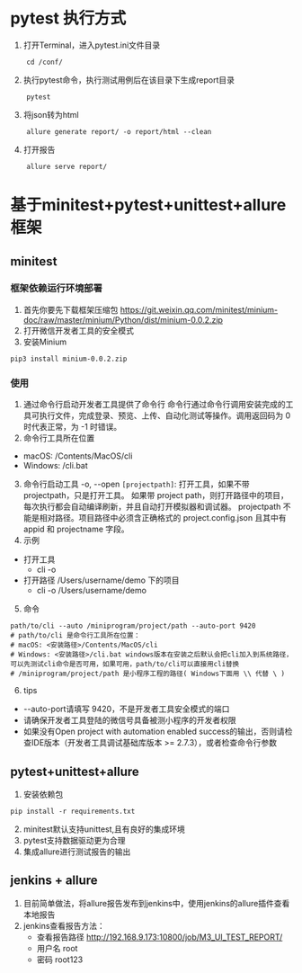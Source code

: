 # pytest 执行方式
1. 打开Terminal，进入pytest.ini文件目录
```shell script
    cd /conf/
```
2. 执行pytest命令，执行测试用例后在该目录下生成report目录
```shell script
    pytest
```
3. 将json转为html
```shell script
    allure generate report/ -o report/html --clean
```
4. 打开报告
```shell script
    allure serve report/
```

# 基于minitest+pytest+unittest+allure框架
## minitest
### 框架依赖运行环境部署
1. 首先你要先下载框架压缩包
    https://git.weixin.qq.com/minitest/minium-doc/raw/master/minium/Python/dist/minium-0.0.2.zip
2. 打开微信开发者工具的安全模式
3. 安装Minium
```shell script
pip3 install minium-0.0.2.zip
```
### 使用
1. 通过命令行启动开发者工具提供了命令行
命令行通过命令行调用安装完成的工具可执行文件，完成登录、预览、上传、自动化测试等操作。调用返回码为 0 时代表正常，为 -1 时错误。
2. 命令行工具所在位置
- macOS: /Contents/MacOS/cli
- Windows: /cli.bat
3. 命令行启动工具
-o, --open `[projectpath]`: 打开工具，如果不带 projectpath，只是打开工具。
如果带 project path，则打开路径中的项目，每次执行都会自动编译刷新，并且自动打开模拟器和调试器。
projectpath 不能是相对路径。项目路径中必须含正确格式的 project.config.json 且其中有 appid 和 projectname 字段。
4. 示例
- 打开工具
  - cli -o
- 打开路径 /Users/username/demo 下的项目
  - cli -o /Users/username/demo
5. 命令
```
path/to/cli --auto /miniprogram/project/path --auto-port 9420
# path/to/cli 是命令行工具所在位置：
# macOS: <安装路径>/Contents/MacOS/cli
# Windows: <安装路径>/cli.bat windows版本在安装之后默认会把cli加入到系统路径，可以先测试cli命令是否可用，如果可用，path/to/cli可以直接用cli替换
# /miniprogram/project/path 是小程序工程的路径( Windows下面用 \\ 代替 \ )
```
6. tips
- --auto-port请填写 9420，不是开发者工具安全模式的端口
- 请确保开发者工具登陆的微信号具备被测小程序的开发者权限
- 如果没有Open project with automation enabled success的输出，否则请检查IDE版本（开发者工具调试基础库版本 >= 2.7.3），或者检查命令行参数

## pytest+unittest+allure
1. 安装依赖包
```
pip install -r requirements.txt
```
2. minitest默认支持unittest,且有良好的集成环境
3. pytest支持数据驱动更为合理
4. 集成allure进行测试报告的输出

## jenkins + allure
1. 目前简单做法，将allure报告发布到jenkins中，使用jenkins的allure插件查看本地报告
2. jenkins查看报告方法：
   - 查看报告路径 http://192.168.9.173:10800/job/M3_UI_TEST_REPORT/
   - 用户名 root
   - 密码 root123

